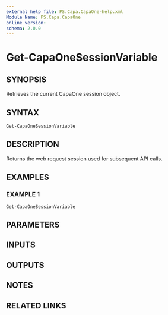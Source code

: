 ```yaml
---
external help file: PS.Capa.CapaOne-help.xml
Module Name: PS.Capa.CapaOne
online version:
schema: 2.0.0
---
```


# Get-CapaOneSessionVariable

## SYNOPSIS
Retrieves the current CapaOne session object.

## SYNTAX

```
Get-CapaOneSessionVariable
```

## DESCRIPTION
Returns the web request session used for subsequent API calls.

## EXAMPLES

### EXAMPLE 1
```
Get-CapaOneSessionVariable
```

## PARAMETERS

## INPUTS

## OUTPUTS

## NOTES

## RELATED LINKS
